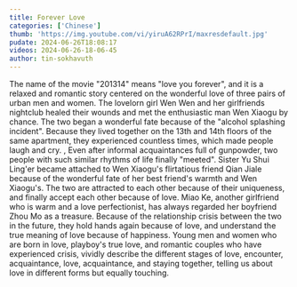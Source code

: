 ```yaml
---
title: Forever Love
categories: ['Chinese']
thumb: 'https://img.youtube.com/vi/yiruA62RPrI/maxresdefault.jpg'
pudate: 2024-06-26T18:08:17
videos: 2024-06-26-18-06-45
author: tin-sokhavuth
---
```

The name of the movie "201314" means "love you forever", and it is a relaxed and romantic story centered on the wonderful love of three pairs of urban men and women.
The lovelorn girl Wen Wen and her girlfriends nightclub healed their wounds and met the enthusiastic man Wen Xiaogu by chance. The two began a wonderful fate because of the "alcohol splashing incident". Because they lived together on the 13th and 14th floors of the same apartment, they experienced countless times, which made people laugh and cry. , Even after informal acquaintances full of gunpowder, two people with such similar rhythms of life finally "meeted". Sister Yu Shui Ling'er became attached to Wen Xiaogu's flirtatious friend Qian Jiale because of the wonderful fate of her best friend's warmth and Wen Xiaogu's. The two are attracted to each other because of their uniqueness, and finally accept each other because of love. Miao Ke, another girlfriend who is warm and a love perfectionist, has always regarded her boyfriend Zhou Mo as a treasure. Because of the relationship crisis between the two in the future, they hold hands again because of love, and understand the true meaning of love because of happiness. Young men and women who are born in love, playboy's true love, and romantic couples who have experienced crisis, vividly describe the different stages of love, encounter, acquaintance, love, acquaintance, and staying together, telling us about love in different forms but equally touching.